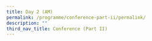 ```yaml
---
title: Day 2 (AM)
permalink: /programme/conference-part-ii/permalink/
description: ""
third_nav_title: Conference (Part II)
---
```

